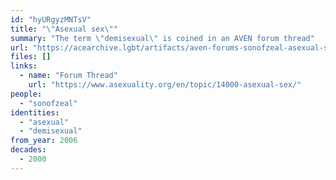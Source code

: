 ```yaml
---
id: "hyURgyzMNTsV"
title: "\"Asexual sex\""
summary: "The term \"demisexual\" is coined in an AVEN forum thread"
url: "https://acearchive.lgbt/artifacts/aven-forums-sonofzeal-asexual-sex"
files: []
links:
  - name: "Forum Thread"
    url: "https://www.asexuality.org/en/topic/14000-asexual-sex/"
people:
  - "sonofzeal"
identities:
  - "asexual"
  - "demisexual"
from_year: 2006
decades:
  - 2000
---
```

